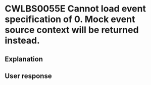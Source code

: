 # CWLBS0055E Cannot load event specification of 0. Mock event source context will be returned instead.

## Explanation

## User response